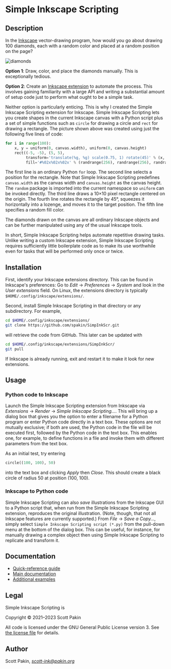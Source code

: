 Simple Inkscape Scripting
=========================

Description
-----------

In the [Inkscape](https://inkscape.org/) vector-drawing program, how would you go about drawing 100 diamonds, each with a random color and placed at a random position on the page?

![diamonds](https://user-images.githubusercontent.com/650041/134632937-bd3c2d21-04d0-47b9-a61b-170de129022c.png)

**Option 1**: Draw, color, and place the diamonds manually.  This is exceptionally tedious.

**Option 2**: Create an [Inkscape extension](https://inkscape-extensions-guide.readthedocs.io/) to automate the process.  This involves gaining familiarity with a large API and writing a substantial amount of setup code just to perform what ought to be a simple task.

Neither option is particularly enticing.  This is why I created the Simple Inkscape Scripting extension for Inkscape.  Simple Inkscape Scripting lets you create shapes in the current Inkscape canvas with a Python script plus a set of simple functions such as `circle` for drawing a circle and `rect` for drawing a rectangle.  The picture shown above was created using just the following five lines of code:
```Python
for i in range(100):
    x, y = uniform(0, canvas.width), uniform(0, canvas.height)
    rect((-5, -5), (5, 5),
         transform='translate(%g, %g) scale(0.75, 1) rotate(45)' % (x, y),
         fill='#%02x%02x%02x' % (randrange(256), randrange(256), randrange(256)))
```

The first line is an ordinary Python `for` loop.  The second line selects a position for the rectangle.  Note that Simple Inkscape Scripting predefines `canvas.width` as the canvas width and `canvas.height` as the canvas height.  The `random` package is imported into the current namespace so `uniform` can be invoked directly.  The third line draws a 10×10 pixel rectangle centered on the origin.  The fourth line rotates the rectangle by 45°, squeezes it horizontally into a lozenge, and moves it to the target position.  The fifth line specifies a random fill color.

The diamonds drawn on the canvas are all ordinary Inkscape objects and can be further manipulated using any of the usual Inkscape tools.

In short, Simple Inkscape Scripting helps automate repetitive drawing tasks.  Unlike writing a custom Inkscape extension, Simple Inkscape Scripting requires sufficiently little boilerplate code as to make its use worthwhile even for tasks that will be performed only once or twice.

Installation
------------

First, identify your Inkscape extensions directory.  This can be found in  Inkscape's preferences: Go to *Edit* → *Preferences* → *System* and look in the *User extensions* field.  On Linux, the extensions directory is typically `$HOME/.config/inkscape/extensions/`.

Second, install Simple Inkscape Scripting in that directory or any subdirectory.  For example,
```bash
cd $HOME/.config/inkscape/extensions/
git clone https://github.com/spakin/SimpInkScr.git
```
will retrieve the code from GitHub.  This later can be updated with
```bash
cd $HOME/.config/inkscape/extensions/SimpInkScr/
git pull
```

If Inkscape is already running, exit and restart it to make it look for new extensions.

Usage
-----

### Python code to Inkscape

Launch the Simple Inkscape Scripting extension from Inkscape via *Extensions* → *Render* → *Simple Inkscape Scripting…*.  This will bring up a dialog box that gives you the option to enter a filename for a Python program or enter Python code directly in a text box.  These options are not mutually exclusive; if both are used, the Python code in the file will be executed first, followed by the Python code in the text box.  This enables one, for example, to define functions in a file and invoke them with different parameters from the text box.

As an initial test, try entering
```Python
circle((100, 100), 50)
```
into the text box and clicking *Apply* then *Close*.  This should create a black circle of radius 50 at position (100, 100).

### Inkscape to Python code

Simple Inkscape Scripting can also *save* illustrations from the Inkscape GUI to a Python script that, when run from the Simple Inkscape Scripting extension, reproduces the original illustration.  (Note, though, that not all Inkscape features are currently supported.)  From *File* → *Save a Copy…*, simply select `Simple Inkscape Scripting script (*.py)` from the pull-down menu at the bottom of the dialog box.  This can be useful, for instance, for manually drawing a complex object then using Simple Inkscape Scripting to replicate and transform it.

Documentation
-------------

* [Quick-reference guide](https://github.com/spakin/SimpInkScr/wiki/Quick-reference)
* [Main documentation](https://github.com/spakin/SimpInkScr/wiki)
* [Additional examples](examples/)

Legal
-----

Simple Inkscape Scripting is

Copyright © 2021–2023 Scott Pakin

All code is licensed under the GNU General Public License version 3.  See [the license file](LICENSE) for details.

Author
------

Scott Pakin, *scott-ink@pakin.org*
